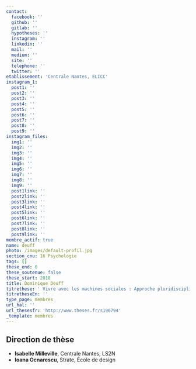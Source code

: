```yaml
---
contact:
  facebook: ''
  github: ''
  gitlab: ''
  hypotheses: ''
  instagram: ''
  linkedin: ''
  mail: ''
  medium: ''
  site: ''
  telephone: ''
  twitter: ''
etablissement: 'Centrale Nantes, ELICC'
instagram_1:
  post1: ''
  post2: ''
  post3: ''
  post4: ''
  post5: ''
  post6: ''
  post7: ''
  post8: ''
  post9: ''
instagram_files:
  img1: ''
  img2: ''
  img3: ''
  img4: ''
  img5: ''
  img6: ''
  img7: ''
  img8: ''
  img9: ''
  post1link: ''
  post2link: ''
  post3link: ''
  post4link: ''
  post5link: ''
  post6link: ''
  post7link: ''
  post8link: ''
  post9link: ''
membre_actif: true
name: deuff
photo: /images/default-profil.jpg
section_cnu: 16 Psychologie
tags: []
these_end: 0
these_soutenue: false
these_start: 2018
title: Dominique Deuff
titrethese: ' Vivre avec les machines sociales : Approche pluridisciplinaire pour questionner, modéliser et proposer une nouvelle écologie pour les jeunes retraités.'
titretheseEn: ''
type_page: membres
url_hal: ''
url_thesesfr: 'http://www.theses.fr/s196794'
_template: membres
---
```



<!-- Supprimer les parties non remplies (supprimer les blocks de lang s'il n'y a pas deux langues). Tu es libre d'ajouter ce que tu veux à cette partie -->

## Direction de thèse

* **Isabelle Milleville**, Centrale Nantes, LS2N
* **Ioana Ocnarescu**, Strate, École de design
